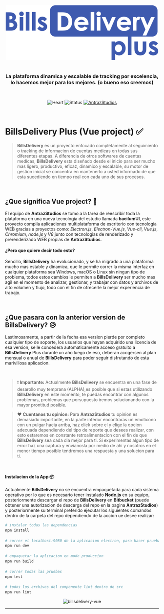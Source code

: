 <div align="center">
  <br>
  <img width="500" src="src/renderer/assets/images/billsdelivery_forelogo.png" alt="billsdelivery-vue">
  <br>
  <br>
</div>
<h3 align="center" color="#6a737d">
La plataforma dinamica y escalable de tracking por excelencia, lo hacemos mejor para los mejores. (o bueno eso creemos)
</h3>
<br>
<div align="center">

![Heart](https://img.shields.io/badge/HECHO%20EN-COLOMBIA-F7CA18.svg?style=for-the-badge) ![Status](https://img.shields.io/badge/alpha-0.0.1-%23c0392b.svg?style=for-the-badge) [![AntrazStudios](https://img.shields.io/badge/BY-ANTRAZSTUDIOS-9B59B6.svg?style=for-the-badge)](http://www.antrazstudios.com) 

</div>
<br>

# **BillsDelivery** Plus (Vue project) :white_check_mark:

> **BillsDelivery** es un proyecto enfocado completamente al seguimiento o tracking de informacion de cuentas medicas en todas sus diferentes etapas. A diferencia de otros softwares de cuentas medicas, **BillsDelivery** esta diseñado desde el inicio para ser mucho mas ligero, productivo, eficaz, dinamico y escalable, su motor de gestion inicial se concentra en mantenerlo a usted informado de que esta sucediendo en tiempo real con cada uno de sus procesos.

<br>

## ¿Que significa Vue project? :clap:

El equipo de **AntrazStudios** se tomo a la tarea de reescribir toda la plataforma en una nueva tecnologia del estudio llamada **bacilumUI**, este proyecto compila aplicaciones multiplataforma de escritorio con tecnologia WEB gracias a proyectos como: *Electron.js*, *Electron-Vue.js*, *Vue-cli*, *Vue.js*, *Chromium*, *node.js* y *V8* junto con tecnologias de renderizado y prerenderizado WEB propias de **AntrazStudios**.

#### ¿Pero que quiere decir todo esto?
Sencillo, **BillsDelivery** ha evolucionado, y se ha migrado a una plataforma mucho mas estable y dinamica, que le permite correr la misma interfaz en cualquier plataforma sea Windows, macOS o Linux sin ningun tipo de problema, todos estos cambios le permiten a **BillsDelivery** ser mucho mas agil en el momento de analizar, gestionar, y trabajar con datos y archivos de alto volumen y flujo, todo  con el fin de ofrecerle la mejor experiencia de trabajo.

<br>

## ¿Que pasara con la anterior version de **BillsDelivery**? :disappointed_relieved:
Lastimosamente, a partir de la fecha esa version pierde por completo cualquier tipo de soporte, los usuarios que hayan adquirido una licencia de esa version, se le concedera automaticamente acceso gratuito a **BillsDelivery** Plus durante un año luego de eso, deberan acogersen al plan mensual o anual de **BillsDelivery** para poder seguir disfrutando de esta marivillosa aplicacion.

<br>

> :exclamation: **Importante:**
> Actualmente **BillsDelivery** se encuentra en una fase de desarollo muy temprana (ALPHA),es posible que si estas utilizando **BillsDelivery** en este momento, te puedas encontrar con algunos problemas, problemas que porsupuesto iremos solucionando con la mayor prontitud posible.

> :heart: **Cuentanos tu opinion:**
> Para **AntrazStudios** tu opinion es demasiado importante, en la parte inferior encontraras un emoticono con un pulgar hacia arriba, haz click sobre el y elige la opcion adecuada dependiendo del tipo de reporte que desees realizar, con esto estaremos en constante retroalimentacion con el fin de que **BillsDelivery** sea cada dia mejor para ti. Si experimentas algun tipo de error haz una captura y envianosla por medio de ahí y nosotros en el menor tiempo posible tendremos una respuesta y una solucion para ti.

<br>

#### Instalacion de la App :package:
Actualmente **BillsDelivery** no se encuentra empaquetada para cada sistema operativo por lo que es necesario tener instalado **Node.js** en su equipo, posteriormente descargar el repo de **BillsDelivery** en **Bitbucket** (puede obtener una autorizacion de descarga del repo en la pagina **AntrazStudios**) y posteriormente su terminal preferido ejecutar los siguientes comandos dentro de la carpeta del repo dependiendo de la accion ue desee realizar:

``` bash
# instalar todas las dependencias
npm install

# correr el localhost:9080 de la aplicacion electron, para hacer pruebas.
npm run dev

# empaquetar la aplicacion en modo produccion
npm run build

# correr todas las pruebas
npm test

# todos los archivos del componente lint dentro de src
npm run lint

```

<div align="center" backgroudcolor="purple">

<img height="35" src="http://antrazstudios.com/assets/antraz_studios_logotipo_dark.png" alt="billsdelivery-vue">

</div>

---
